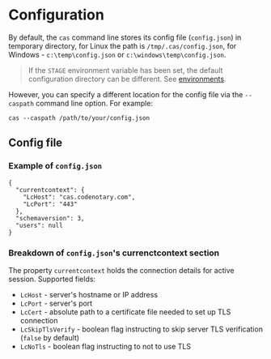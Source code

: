 # Configuration

By default, the `cas` command line stores its config file (`config.json`) in temporary directory, for Linux the path is `/tmp/.cas/config.json`, for Windows - `c:\temp\config.json` or `c:\windows\temp\config.json`.
> If the `STAGE` environment variable has been set, the default configuration directory can be different. See [environments](environments.md).

However, you can specify a different location for the config file via the `--caspath` command line option. For example:

```
cas --caspath /path/to/your/config.json
```

<!-- The config file contains paths to keystore directories, and stores credentials of the current authenticated user.

`cas` manages these files and directories and you should not modify them.
However, *you can modify* the config file to control where keys are stored. -->

## Config file

### Example of `config.json`

```
{
  "currentcontext": {
    "LcHost": "cas.codenotary.com",
    "LcPort": "443"
  },
  "schemaversion": 3,
  "users": null
}
```

### Breakdown of `config.json`'s currenctcontext section

The property `currentcontext` holds the connection details for active session. Supported fields:


 - `LcHost` - server's hostname or IP address
 - `LcPort` - server's port
 - `LcCert` - absolute path to a certificate file needed to set up TLS connection
 - `LcSkipTlsVerify` - boolean flag instructing to skip server TLS verification (`false` by default)
 - `LcNoTls` - boolean flag instructing to not to use TLS
